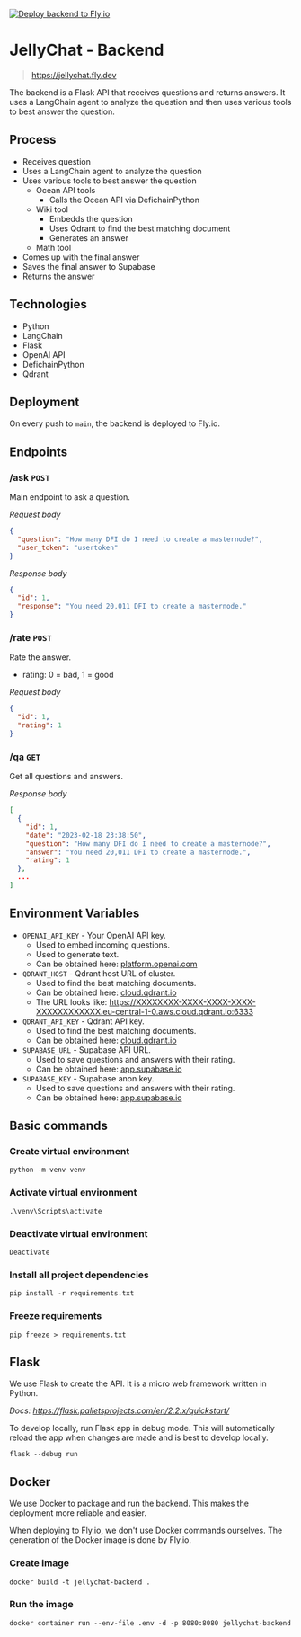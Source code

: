 [![Deploy backend to Fly.io](https://github.com/0ptim/JellyChat/actions/workflows/fly.yml/badge.svg)](https://github.com/0ptim/JellyChat/actions/workflows/fly.yml)

# JellyChat - Backend

> https://jellychat.fly.dev

The backend is a Flask API that receives questions and returns answers. It uses a LangChain agent to analyze the question and then uses various tools to best answer the question.

## Process

- Receives question
- Uses a LangChain agent to analyze the question
- Uses various tools to best answer the question
  - Ocean API tools
    - Calls the Ocean API via DefichainPython
  - Wiki tool
    - Embedds the question
    - Uses Qdrant to find the best matching document
    - Generates an answer
  - Math tool
- Comes up with the final answer
- Saves the final answer to Supabase
- Returns the answer

## Technologies

- Python
- LangChain
- Flask
- OpenAI API
- DefichainPython
- Qdrant

## Deployment

On every push to `main`, the backend is deployed to Fly.io.

## Endpoints

### /ask `POST`

Main endpoint to ask a question.

_Request body_

```json
{
  "question": "How many DFI do I need to create a masternode?",
  "user_token": "usertoken"
}
```

_Response body_

```json
{
  "id": 1,
  "response": "You need 20,011 DFI to create a masternode."
}
```

### /rate `POST`

Rate the answer.

- rating: 0 = bad, 1 = good

_Request body_

```json
{
  "id": 1,
  "rating": 1
}
```

### /qa `GET`

Get all questions and answers.

_Response body_

```json
[
  {
    "id": 1,
    "date": "2023-02-18 23:38:50",
    "question": "How many DFI do I need to create a masternode?",
    "answer": "You need 20,011 DFI to create a masternode.",
    "rating": 1
  },
  ...
]
```

## Environment Variables

- `OPENAI_API_KEY` - Your OpenAI API key.
  - Used to embed incoming questions.
  - Used to generate text.
  - Can be obtained here: [platform.openai.com](https://platform.openai.com/)
- `QDRANT_HOST` - Qdrant host URL of cluster.
  - Used to find the best matching documents.
  - Can be obtained here: [cloud.qdrant.io](https://cloud.qdrant.io/)
  - The URL looks like: https://XXXXXXXX-XXXX-XXXX-XXXX-XXXXXXXXXXXX.eu-central-1-0.aws.cloud.qdrant.io:6333
- `QDRANT_API_KEY` - Qdrant API key.
  - Used to find the best matching documents.
  - Can be obtained here: [cloud.qdrant.io](https://cloud.qdrant./)
- `SUPABASE_URL` - Supabase API URL.
  - Used to save questions and answers with their rating.
  - Can be obtained here: [app.supabase.io](https://app.supabase.com/)
- `SUPABASE_KEY` - Supabase anon key.
  - Used to save questions and answers with their rating.
  - Can be obtained here: [app.supabase.io](https://app.supabase.com/)

## Basic commands

### Create virtual environment

```
python -m venv venv
```

### Activate virtual environment

```
.\venv\Scripts\activate
```

### Deactivate virtual environment

```
Deactivate
```

### Install all project dependencies

```
pip install -r requirements.txt
```

### Freeze requirements

```
pip freeze > requirements.txt
```

## Flask

We use Flask to create the API. It is a micro web framework written in Python.

_Docs: https://flask.palletsprojects.com/en/2.2.x/quickstart/_

To develop locally, run Flask app in debug mode. This will automatically reload the app when changes are made and is best to develop locally.

```
flask --debug run
```

## Docker

We use Docker to package and run the backend. This makes the deployment more reliable and easier.

When deploying to Fly.io, we don't use Docker commands ourselves. The generation of the Docker image is done by Fly.io.

### Create image

```
docker build -t jellychat-backend .
```

### Run the image

```
docker container run --env-file .env -d -p 8080:8080 jellychat-backend
```
